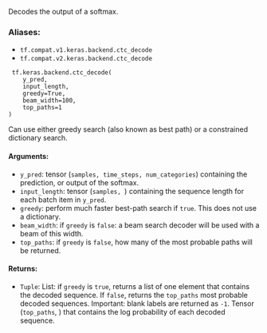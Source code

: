 
Decodes the output of a softmax.
### Aliases:
- `tf.compat.v1.keras.backend.ctc_decode`
- `tf.compat.v2.keras.backend.ctc_decode`

```
 tf.keras.backend.ctc_decode(
    y_pred,
    input_length,
    greedy=True,
    beam_width=100,
    top_paths=1
)
```

Can use either greedy search (also known as best path) or a constrained dictionary search.
#### Arguments:
- `y_pred`: tensor (`samples, time_steps, num_categories`) containing the prediction, or output of the softmax.
- `input_length`: tensor (`samples, `) containing the sequence length for each batch item in `y_pred`.
- `greedy`: perform much faster best-path search if `true`. This does not use a dictionary.
- `beam_width`: if `greedy` is `false`: a beam search decoder will be used with a beam of this width.
- `top_paths`: if `greedy` is `false`, how many of the most probable paths will be returned.
#### Returns:
- `Tuple`: List: if `greedy` is `true`, returns a list of one element that contains the decoded sequence. If `false`, returns the `top_paths` most probable decoded sequences. Important: blank labels are returned as `-1`. Tensor (`top_paths`, ) that contains the log probability of each decoded sequence.
